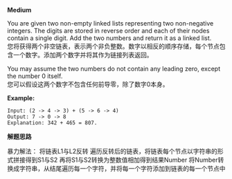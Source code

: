 **Medium**

You are given two non-empty linked lists representing two non-negative integers. The digits are stored in reverse order and each of their nodes contain a single digit. Add the two numbers and return it as a linked list.  
您将获得两个非空链表，表示两个非负整数。数字以相反的顺序存储，每个节点包含一个数字。添加两个数字并将其作为链接列表返回。

You may assume the two numbers do not contain any leading zero, except the number 0 itself.  
您可以假设这两个数字不包含任何前导零，除了数字0本身。

**Example:**
```
Input: (2 -> 4 -> 3) + (5 -> 6 -> 4)
Output: 7 -> 0 -> 8
Explanation: 342 + 465 = 807.
```

**解题思路**

暴力解法：
将链表L1与L2反转
遍历反转后的链表，将链表每个节点以字符串的形式拼接得到S1与S2
再将S1与S2转换为整数值相加得到结果Number
将Number转换成字符串，从结尾遍历每一个字符，并将每一个字符添加到链表的每一个节点中
